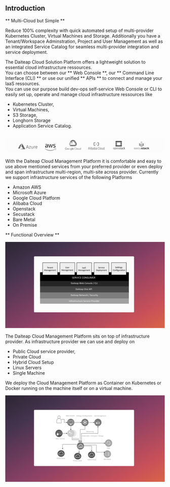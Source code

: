 ## Introduction

** Multi-Cloud but Simple **

Reduce 100% complexity with quick automated setup of multi-provider Kubernetes Cluster, Virtual Machines and Storage.
Additionally you have a Tenant/Workspace Adminstration, Project and User Management as well as an integrated Service Catalog 
for seamless multi-provider integration and service deployment. 

The Daiteap Cloud Solution Platform offers a lightweight solution to essential cloud infrastructure ressources. <br>
You can choose between our ** Web Console **, our ** Command Line Interface (CLI) ** or use our unified ** APIs ** to connect and manage your IaaS ressources.<br>
You can use our purpose build dev-ops self-service Web Console or CLI to easily set up, operate and manage cloud infrastructure ressources like 

-  Kubernetes Cluster, 
-  Virtual Machines, 
-  S3 Storage, 
-  Longhorn Storage 
-  Application Service Catalog. 


 
![Screenshot](img/Provider_Logos_White.png)

With the Daiteap Cloud Management Platform it is comfortable and easy to use above mentioned services from your preferred provider or even deploy and span infrastructure multi-region, multi-site across provider.
Currently we support infrastructure services of the following Platforms

-  Amazon AWS
-  Microsoft Azure
-  Google Cloud Platform
-  Alibaba Cloud 
-  Openstack
-  Secustack
-  Bare Metal 
-  On Premise



** Functional Overview **

![Screenshot](img/daiteap_building_blocks.png)

The Daiteap Cloud Management Platform sits on top of infrastructure provider. As infrastructure provider we can use and deploy on

- Public Cloud service provider, 
- Private Cloud 
- Hybrid Cloud Setup
- Linux Servers
- Single Machine

We deploy the Cloud Management Platform as Container on Kubernetes or Docker running on the machine itself or on a virtual machine.  


![Screenshot](img/web_console_principle.png)


